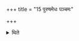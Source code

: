 +++
title = "15 पुरुषमेधः पञ्चमः"

+++

<details><summary>थिते</summary>

15. The Purusamedha (human sacrifice) is the fifth five day-sacrifice. 
</details>
